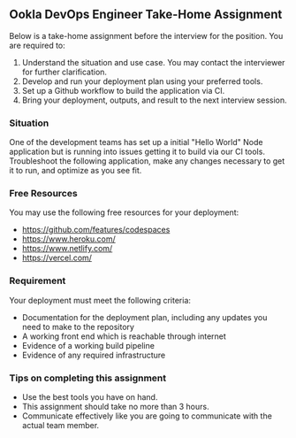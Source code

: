 ## Ookla DevOps Engineer Take-Home Assignment
Below is a take-home assignment before the interview for the position. You are required to:
1. Understand the situation and use case. You may contact the interviewer for further clarification.
2. Develop and run your deployment plan using your preferred tools.
3. Set up a Github workflow to build the application via CI. 
4. Bring your deployment, outputs, and result to the next interview session.

### Situation
One of the development teams has set up a initial "Hello World" Node application but is running into issues getting it to build via our CI tools. Troubleshoot the following application, make any changes necessary to get it to run, and optimize as you see fit.

### Free Resources
You may use the following free resources for your deployment:
- https://github.com/features/codespaces
- https://www.heroku.com/
- https://www.netlify.com/
- https://vercel.com/

### Requirement
Your deployment must meet the following criteria:
- Documentation for the deployment plan, including any updates you need to make to the repository
- A working front end which is reachable through internet
- Evidence of a working build pipeline
- Evidence of any required infrastructure

### Tips on completing this assignment
- Use the best tools you have on hand.
- This assignment should take no more than 3 hours.
- Communicate effectively like you are going to communicate with the actual team member.
